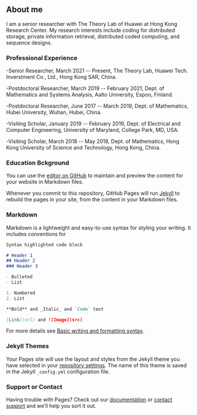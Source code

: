 ## **About me**

I am a senior researcher with The Theory Lab of Huawei at Hong Kong Research Center. My research interests include coding for distributed storage, private information retrieval, distributed coded computing, and sequence designs.

### **Professional Experience**

-Senior  Researcher, March 2021 -- Present, The Theory Lab, Huawei Tech. Inverstment Co., Ltd., Hong Kong SAR, China.

-Postdoctoral  Researcher, March 2019 -- February 2021, Dept. of Mathematics and Systems Analysis,  Aalto University,  Espoo, Finland.

-Postdoctoral  Researcher, June 2017 -- March 2019,  Dept. of Mathematics, Hubei University,  Wuhan, Hubei, China.

-Visiting  Scholar, January 2019 -- February 2019, Dept. of Electrical and Computer Engineering, University of Maryland,  College Park, MD, USA.

-Visiting  Scholar, March 2018 -- May 2018, Dept. of Mathematics, Hong Kong University of Science and Technology,  Hong Kong, China.

### **Education Bckground**



You can use the [editor on GitHub](https://github.com/jieli873/jieli873.github.io/edit/main/index.md) to maintain and preview the content for your website in Markdown files.

Whenever you commit to this repository, GitHub Pages will run [Jekyll](https://jekyllrb.com/) to rebuild the pages in your site, from the content in your Markdown files.

### Markdown

Markdown is a lightweight and easy-to-use syntax for styling your writing. It includes conventions for

```markdown
Syntax highlighted code block

# Header 1
## Header 2
### Header 3

- Bulleted
- List

1. Numbered
2. List

**Bold** and _Italic_ and `Code` text

[Link](url) and ![Image](src)
```

For more details see [Basic writing and formatting syntax](https://docs.github.com/en/github/writing-on-github/getting-started-with-writing-and-formatting-on-github/basic-writing-and-formatting-syntax).

### Jekyll Themes

Your Pages site will use the layout and styles from the Jekyll theme you have selected in your [repository settings](https://github.com/jieli873/jieli873.github.io/settings/pages). The name of this theme is saved in the Jekyll `_config.yml` configuration file.

### Support or Contact

Having trouble with Pages? Check out our [documentation](https://docs.github.com/categories/github-pages-basics/) or [contact support](https://support.github.com/contact) and we’ll help you sort it out.
